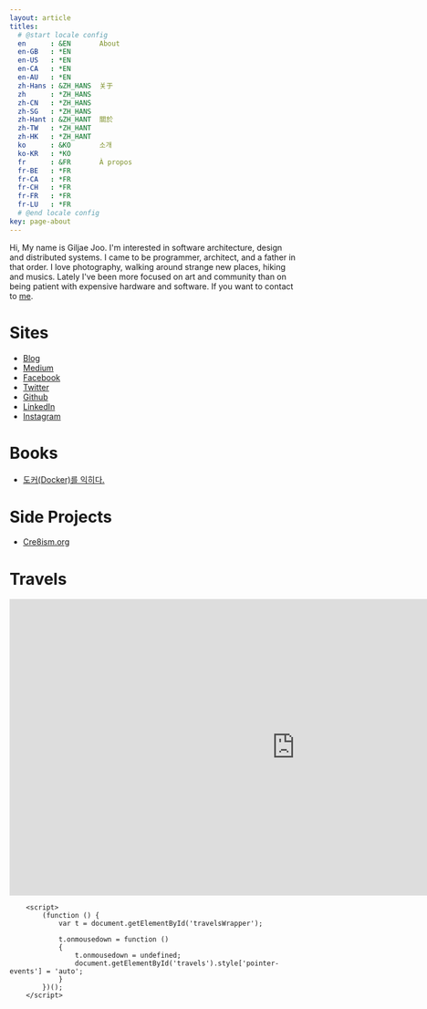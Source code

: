 ```yaml
---
layout: article
titles:
  # @start locale config
  en      : &EN       About
  en-GB   : *EN
  en-US   : *EN
  en-CA   : *EN
  en-AU   : *EN
  zh-Hans : &ZH_HANS  关于
  zh      : *ZH_HANS
  zh-CN   : *ZH_HANS
  zh-SG   : *ZH_HANS
  zh-Hant : &ZH_HANT  關於
  zh-TW   : *ZH_HANT
  zh-HK   : *ZH_HANT
  ko      : &KO       소개
  ko-KR   : *KO
  fr      : &FR       À propos
  fr-BE   : *FR
  fr-CA   : *FR
  fr-CH   : *FR
  fr-FR   : *FR
  fr-LU   : *FR
  # @end locale config
key: page-about
---
```

Hi, My name is Giljae Joo. I'm interested in software architecture, design and distributed systems. I came to be programmer, architect, and a father in that order. I love photography, walking around strange new places, hiking and musics. Lately I've been more focused on art and community than on being patient with expensive hardware and software. If you want to contact to [me](mailto:giljae@gmail.com).

# Sites
* [Blog](https://giljae.com)
* [Medium](https://giljae.medium.com)
* [Facebook](https://facebook.com/giljae)
* [Twitter](https://twitter.com/giljae)
* [Github](https://github.com/giljae)
* [LinkedIn](https://www.linkedin.com/in/giljae)
* [Instagram](https://instagram.com/giljae)

# Books
* [도커(Docker)를 익히다.](https://docker.books.giljae.com/)

# Side Projects
* [Cre8ism.org](https://cre8ism.org)

# Travels
<iframe id="travels" class="center" src="https://www.google.com/maps/d/embed?mid=1T6WlE-nzPg7dQbnXANVCBzNOUgHRLzcl&z=2&ll=35,12&maptype=roadmap" frameborder="0" style="border:0" width="1000" height="520"></iframe>

<script>
            (function() {
                var itinerary = [
                    '01/19', 'Seoul, ROK'
                ];
                var today = new Date();
                var location;
                for(var i = 0; i < itinerary.length; i += 2)
                {
                    itinerary[i] += '/17';
                    var date = new Date(itinerary[i]);
                    if(today < date)
                        break;
                    location = itinerary[i + 1];
                }
                document.getElementById('locationText').textContent = location;
            })();
        </script>
        <script>
            (function () {
                var t = document.getElementById('travelsWrapper');

                t.onmousedown = function ()
                {
                    t.onmousedown = undefined;
                    document.getElementById('travels').style['pointer-events'] = 'auto';
                }
            })();
        </script>
